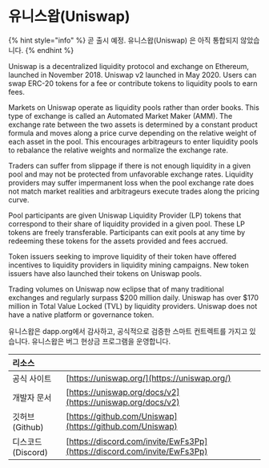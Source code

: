 # 유니스왑(Uniswap)

{% hint style="info" %}
곧 출시 예정. 유니스왑(Uniswap) 은 아직 통합되지 않았습니다.
{% endhint %}

Uniswap is a decentralized liquidity protocol and exchange on Ethereum, launched in November 2018. Uniswap v2 launched in May 2020. Users can swap ERC-20 tokens for a fee or contribute tokens to liquidity pools to earn fees.

Markets on Uniswap operate as liquidity pools rather than order books. This type of exchange is called an Automated Market Maker \(AMM\). The exchange rate between the two assets is determined by a constant product formula and moves along a price curve depending on the relative weight of each asset in the pool. This encourages arbitrageurs to enter liquidity pools to rebalance the relative weights and normalize the exchange rate.

Traders can suffer from slippage if there is not enough liquidity in a given pool and may not be protected from unfavorable exchange rates. Liquidity providers may suffer impermanent loss when the pool exchange rate does not match market realities and arbitrageurs execute trades along the pricing curve.

Pool participants are given Uniswap Liquidity Provider \(LP\) tokens that correspond to their share of liquidity provided in a given pool. These LP tokens are freely transferable. Participants can exit pools at any time by redeeming these tokens for the assets provided and fees accrued.

Token issuers seeking to improve liquidity of their token have offered incentives to liquidity providers in liquidity mining campaigns. New token issuers have also launched their tokens on Uniswap pools.

Trading volumes on Uniswap now eclipse that of many traditional exchanges and regularly surpass $200 million daily. Uniswap has over $170 million in Total Value Locked \(TVL\) by liquidity providers. Uniswap does not have a native platform or governance token.

유니스왑은 dapp.org에서 감사하고, 공식적으로 검증한 스마트 컨트렉트를 가지고 있습니다. 유니스왑은 버그 현상금 프로그램을 운영합니다.

| 리소스           |                                                                          |
|:------------- |:------------------------------------------------------------------------ |
| 공식 사이트        | [https://uniswap.org/](https://uniswap.org/)                             |
| 개발자 문서        | [https://uniswap.org/docs/v2](https://uniswap.org/docs/v2)               |
| 깃허브(Github)   | [https://github.com/Uniswap](https://github.com/Uniswap)                 |
| 디스코드(Discord) | [https://discord.com/invite/EwFs3Pp](https://discord.com/invite/EwFs3Pp) |

